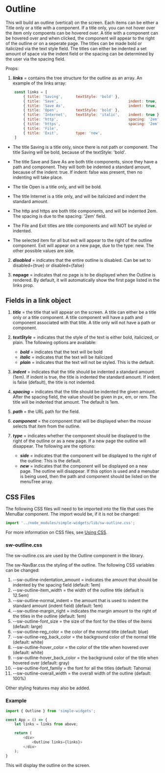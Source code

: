 # Outline

This will build an outline (vertical) on the screen.  Each items can be either a Title only or a title with a component.  If a title only, you can not hover over the item only compoents can be hovered over.  A title with a component can be hovered over and when clicked, the component will appear to the right of the outline or on a seperate page.  The titles can be made bold or italicized via the text style field.  The titles can either be indented a set amount of space via the indent field or the spacing can be determined by the user via the spacing field.  

Props:

1.  ***links*** = contains the tree structure for the outline as an array.  An example of the links array:
```js
    const links = [
        { title: 'Saving',      textStyle: 'bold' },
        { title: 'Save',                                indent: true,   path: '/save',      component: () => <Save></Save> },
        { title: 'Save As',                             indent: true,   path: '/saveas',    component: () => <SaveAs></SaveAs> },
        { title: 'Open',        textStyle: 'bold' },
        { title: 'Internet',    textStyle: 'italic',    indent: true },
        { title: 'http',                                spacing: '2em', path: '/insecure',  component: () => <Http></Http> },
        { title: 'https',                               spacing: '2em', path: '/secure',    component: () => <Https></Https> },
        { title: 'File',                                                path: '/file',      component: () => <File></File> }
        { title: 'Exit',        type: 'new',                            path: '/exit',      component: () => <Exit></Exit> },
    ]
```
- The title Saving is a title only, since there is not path or component.  The title Saving will be bold, because of the textStyle: 'bold'.

- The title Save and Save As are both title components, since they have a path and component.  They will both be indented a standard amount, because of the indent: true.  If indent: false was present, then no indenting will take place.

- The tile Open is a title only, and will be bold.

- The title Internet is a title only, and will be italicized and indent the standard amount.

- The http and https are both title components, and will be indented 2em.  The spacing is due to the spacing: '2em' field.

- The File and Exit titles are title components and will NOT be styled or indented.

- The selected item for all but exit will appear to the right of the outline component.  Exit will appear on a new page, due to the type: new.  The other possible values are side.

2. ***disabled*** = indicates that the entire outline is disabled.  Can be set to disabled={true} or disabled={false}

3. **nopage** = indicates that no page is to be displayed when the Outline is rendered.  By default, it will automatically show the first page listed in the links prop.


## Fields in a link object

1. ***title*** = the title that will appear on the screen.  A title can either be a title only or a title component.  A title component will have a path and component associated with that title.  A title only will not have a path or component.

2. ***textStyle*** = indicates that the style of the text is either bold, italicized, or plain.  The following options are available:
    - ***bold*** = indicates that the text will be bold
    - ***italic*** = indicates that the text will be italicized
    - ***plain*** = indicates that the text will not be styled.  This is the default.

3. ***indent*** = indicates that the title should be indented a standard amount (1em).  If indent is true, the title is indented the standard amount.  If indent is false (default), the title is not indented.

4. ***spacing*** = indicates that the title should be indented the given amount.  After the spacing field, the value should be given in px, em, or rem.  The title will be indented that amount.  The default is 1em.

5. ***path*** = the URL path for the field.

6. ***component*** = the component that will be displayed when the mouse selects that item from the outline.

7. ***type*** = indicates whether the component should be displayed to the right of the outline or as a new page.  If a new page the outline will disappear.  The following are the options:
    - ***side*** = indicates that the component will be displayed to the right of the outline.  This is the default.
    - ***new*** = indicates that the component will be displayed on a new page.  The outline will disappear.  If this option is used and a menubar is being used, then the path and component should be listed on the menuTree array.



## CSS Files

The following CSS files will need to be imported into the file that uses the MenuBar component.  The import would be, if it is not be changed:

```javascript
import '../node_modules/simple-widgets/lib/sw-outline.css';
```

For more information on CSS files, see [Using CSS](./UsingCSS.md).


### sw-outline.css

The sw-outline.css are used by the Outline component in the library.  

The sw-NavBar.css the styling of the outline.  The following CSS variables can be changed:

1. --sw-outline-indentation_amount = indicates the amount that should be indented by the spacing field (default: 1em)
2. --sw-outline-item_width = the width of the outline title (default is 12.5em)
3. --sw-outline-normal_indent = the amount that is used to indent the standard amount (indent field) (default: 1em)
4. --sw-outline-margin_right = indicates the margin amount to the right of the titles in the outline (default: 1em)
5. --sw-outline-font_size = the size of the font for the titles of the items (default: large)
6. --sw-outline-reg_color = the color of the normal title (default: blue)
7. --sw-outline-reg_back_color = the background color of the normal title (default: white)
8. --sw-outline-hover_color = the color of the title when hovered over (default: white)
9. --sw-outline-hover_back_color = the background color of the title when hovered over (default: gray)
10. --sw-outline-font_family = the font for all the titles (default: Tahoma)
11. --sw-outline-overall_width = the overall width of the outline (default: 100%)

Other styling features may also be added.

### Example

```js
import { Outline } from 'simple-widgets';

const App = () => {
    let links = links from above;

    return (
        <div>
            <Outline links={links}>
        </div>
    );
}

```

This will display the outline on the screen.

